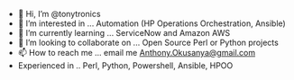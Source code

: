 - 👋 Hi, I’m @tonytronics
- 👀 I’m interested in ... Automation (HP Operations Orchestration, Ansible)
- 🌱 I’m currently learning ... ServiceNow and Amazon AWS
- 💞️ I’m looking to collaborate on ... Open Source Perl or Python projects
- 📫 How to reach me ... email me Anthony.Okusanya@gmail.com
- Experienced in .. Perl, Python, Powershell, Ansible, HPOO

<!---
tonytronics/tonytronics is a ✨ special ✨ repository because its `README.md` (this file) appears on your GitHub profile.
You can click the Preview link to take a look at your changes.
--->
